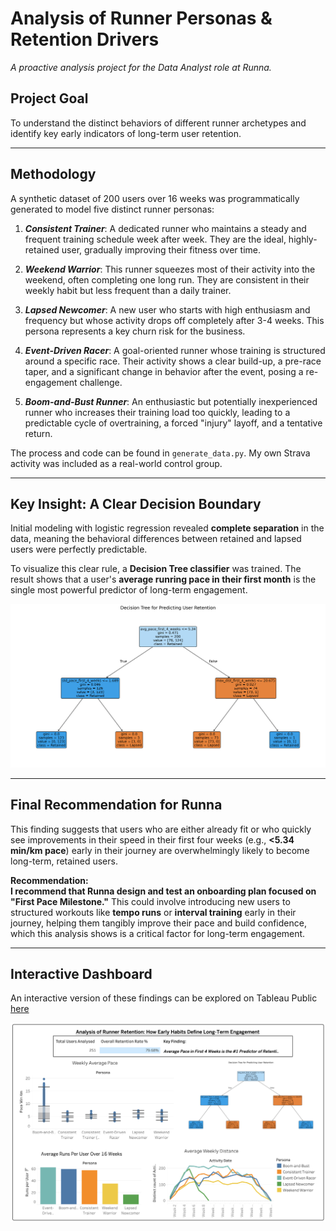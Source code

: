 # Analysis of Runner Personas & Retention Drivers  
*A proactive analysis project for the Data Analyst role at Runna.*

## Project Goal  
To understand the distinct behaviors of different runner archetypes and identify key early indicators of long-term user retention.

---

## Methodology  
A synthetic dataset of 200 users over 16 weeks was programmatically generated to model five distinct runner personas:

1. ***Consistent Trainer***: A dedicated runner who maintains a steady and frequent training schedule week after week. They are the ideal, highly-retained user, gradually improving their fitness over time.
   
2. ***Weekend Warrior***: This runner squeezes most of their activity into the weekend, often completing one long run. They are consistent in their weekly habit but less frequent than a daily trainer.

3. ***Lapsed Newcomer***: A new user who starts with high enthusiasm and frequency but whose activity drops off completely after 3-4 weeks. This persona represents a key churn risk for the business.

4. ***Event-Driven Racer***: A goal-oriented runner whose training is structured around a specific race. Their activity shows a clear build-up, a pre-race taper, and a significant change in behavior after the event, posing a re-engagement challenge.

5. ***Boom-and-Bust Runner***: An enthusiastic but potentially inexperienced runner who increases their training load too quickly, leading to a predictable cycle of overtraining, a forced "injury" layoff, and a tentative return.

The process and code can be found in `generate_data.py`. My own Strava activity was included as a real-world control group.

---

## Key Insight: A Clear Decision Boundary  
Initial modeling with logistic regression revealed **complete separation** in the data, meaning the behavioral differences between retained and lapsed users were perfectly predictable.

To visualize this clear rule, a **Decision Tree classifier** was trained. The result shows that a user's **average runring pace in their first month** is the single most powerful predictor of long-term engagement.

![alt text](https://github.com/ThomasTGilham/runna-retention-analysis/blob/main/decision_tree.png?raw=true)

---

## Final Recommendation for Runna  
This finding suggests that users who are either already fit or who quickly see improvements in their speed in their first four weeks (e.g., **<5.34 min/km pace**) early in their journey are overwhelmingly likely to become long-term, retained users.

**Recommendation:**  
**I recommend that Runna design and test an onboarding plan focused on "First Pace Milestone."** This could involve introducing new users to structured workouts like **tempo runs** or **interval training** early in their journey, helping them tangibly improve their pace and build confidence, which this analysis shows is a critical factor for long-term engagement.

---

## Interactive Dashboard  
An interactive version of these findings can be explored on Tableau Public [here](https://public.tableau.com/app/profile/thomas.trainor.gilham6741/viz/RunnaRetentionAnalysis/RunnaDashboard?publish=yes)

![dashboard img](https://github.com/ThomasTGilham/runna-retention-analysis/blob/main/Runna%20Dashboard%20Screenshot.png?raw=true)

